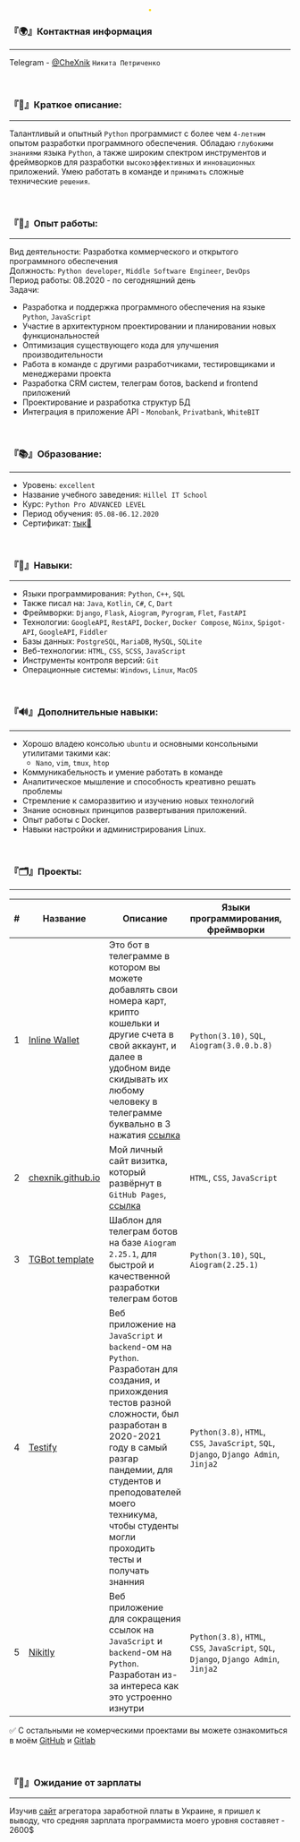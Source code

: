 <p align="center">
  <img alt="" style="border-radius: 20px; border: 2px gold solid" src="https://streak-stats.demolab.com?user=CheXnik&theme=gruvbox&hide_border=true&border_radius=20">
</p>

### 『🌍』Контактная информация
<hr>

Telegram - [@CheXnik](https://chexnik.t.me) `Никита Петриченко`

<br>

### 『💬』Краткое описание:
<hr>

Талантливый и опытный `Python` программист с более чем `4-летним` опытом разработки программного обеспечения. Обладаю `глубокими знаниями` языка `Python`, а также широким спектром инструментов и фреймворков для разработки `высокоэффективных` и `инновационных` приложений. Умею работать в команде и `принимать` сложные технические `решения`.

<br>

### 『🧠』Опыт работы:
<hr>

Вид деятельности: Разработка коммерческого и открытого программного обеспечения<br>
Должность: `Python developer`, `Middle Software Engineer`, `DevOps`<br>
Период работы: 08.2020 - по сегодняшний день<br>
Задачи:
  - Разработка и поддержка программного обеспечения на языке `Python`, `JavaScript`
  - Участие в архитектурном проектировании и планировании новых функциональностей
  - Оптимизация существующего кода для улучшения производительности
  - Работа в команде с другими разработчиками, тестировщиками и менеджерами проекта
  - Разработка CRM систем, телеграм ботов, backend и frontend приложений
  - Проектирование и разработка структур БД
  - Интеграция в приложение API - `Monobank`, `Privatbank`, `WhiteBIT`

<br>

### 『📚』Образование:
<hr>

- Уровень: `excellent`
- Название учебного заведения: `Hillel IT School`
- Курс: `Python Pro ADVANCED LEVEL`
- Период обучения: `05.08-06.12.2020`
- Сертификат: [тык🔗](https://certificate.ithillel.ua/view/72538269)

<br>

### 『🚀』Навыки:
<hr>

- Языки программирования: `Python`, `C++`, `SQL`
- Также писал на: `Java`, `Kotlin`, `C#`, `C`, `Dart`
- Фреймворки: `Django`, `Flask`, `Aiogram`, `Pyrogram`, `Flet`, `FastAPI`
- Технологии: `GoogleAPI`, `RestAPI`, `Docker`, `Docker Compose`, `NGinx`, `Spigot-API`, `GoogleAPI`, `Fiddler`
- Базы данных: `PostgreSQL`, `MariaDB`, `MySQL`, `SQLite`
- Веб-технологии: `HTML`, `CSS`, `SCSS`, `JavaScript`
- Инструменты контроля версий: `Git`
- Операционные системы: `Windows`, `Linux`, `MacOS`

<br>

### 『🔊』Дополнительные навыки:
<hr>

- Хорошо владею консолью `ubuntu` и основными консольными утилитами такими как:
  - `Nano`, `vim`, `tmux`, `htop`
- Коммуникабельность и умение работать в команде
- Аналитическое мышление и способность креативно решать проблемы
- Стремление к саморазвитию и изучению новых технологий
- Знание основных принципов развертывания приложений. 
- Опыт работы с Docker.
- Навыки настройки и администрирования Linux.

<br>

### 『🗂️』Проекты:
<hr>

| # | Название                                                           | Описание                                                                                                                                                                                                                                                                                    | Языки программирования, фреймворки                                                    | Технологии                                                 |
|---|--------------------------------------------------------------------|---------------------------------------------------------------------------------------------------------------------------------------------------------------------------------------------------------------------------------------------------------------------------------------------|---------------------------------------------------------------------------------------|------------------------------------------------------------|
| 1 | [Inline Wallet](https://github.com/CheXnik/inline-wallet)          | Это бот в телеграмме в котором вы можете добавлять свои номера карт, крипто кошельки и другие счета в свой аккаунт, и далее в удобном виде скидывать их любому человеку в телеграмме буквально в 3 нажатия [ссылка](https://t.me/MCardsBot)                                                 | `Python(3.10)`, `SQL`, `Aiogram(3.0.0.b.8)`                                           | `Docker`, `MySQL`, `TelegramAPI`                           |
| 2 | [chexnik.github.io](https://github.com/CheXnik/chexnik.github.io)  | Мой личный сайт визитка, который развёрнут в `GitHub Pages`, [ссылка](https://chexnik.github.io)                                                                                                                                                                                            | `HTML`, `CSS`, `JavaScript`                                                           | `GitHub Pages`                                             |
| 3 | [TGBot template](https://github.com/CheXnik/template_telegram_bot) | Шаблон для телеграм ботов на базе `Aiogram 2.25.1`, для быстрой и качественной разработки телеграм ботов                                                                                                                                                                                    | `Python(3.10)`, `SQL`, `Aiogram(2.25.1)`                                              | `TelegramAPI`, `SQLite`                                    |
| 4 | [Testify](https://gitlab.com/CheXnik/testify)                      | Веб приложение на `JavaScript` и `backend`-ом на `Python`. Разработан для создания, и прихождения тестов разной сложности, был разработан в 2020-2021 году в самый разгар пандемии, для студентов и преподователей моего техникума, чтобы студенты могли проходить тесты и получать знанния | `Python(3.8)`, `HTML`, `CSS`, `JavaScript`, `SQL`, `Django`, `Django Admin`, `Jinja2` | `NGinx`, `Docker`, `WEB`, `RestAPI`, `UnitTests`, `Celery` |
| 5 | [Nikitly](https://gitlab.com/CheXnik/nikitly)                      | Веб приложение для сокращения ссылок на `JavaScript` и `backend`-ом на `Python`. Разработан из-за интереса как это устроенно изнутри                                                                                                                                                        | `Python(3.8)`, `HTML`, `CSS`, `JavaScript`, `SQL`, `Django`, `Django Admin`, `Jinja2` | `NGinx`, `Docker`, `WEB`, `Celery`                         |

✅ С остальными не комерческими проектами вы можете ознакомиться в моём [GitHub](https://github.com/CheXnik) и [Gitlab](https://gitlab.com/CheXnik)

<br>

### 『💸』Ожидание от зарплаты
<hr>

Изучив [сайт](https://jobs.dou.ua/salaries/?period=2023-06&position=Middle%20SE&technology=Python) агрегатора заработной платы в Украине, я пришел к выводу, что средняя зарплата программиста моего уровня составяет - 2600$
